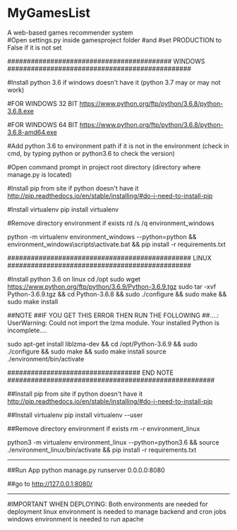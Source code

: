 # MyGamesList
A web-based games recommender system
<br>
#Open settings.py inside gamesproject folder 
#and 
#set PRODUCTION to False if it is not set

########################################## WINDOWS ###############################################

#Install python 3.6 if windows doesn't have it (python 3.7 may or may not work)

#FOR WINDOWS 32 BIT
https://www.python.org/ftp/python/3.6.8/python-3.6.8.exe

#FOR WINDOWS 64 BIT
https://www.python.org/ftp/python/3.6.8/python-3.6.8-amd64.exe



#Add python 3.6 to environment path if it is not in the environment (check in cmd, by typing python or python3.6 to check the version)

#Open command prompt in project root directory (directory where manage.py is located)

#Install pip from site if python doesn't have it
http://pip.readthedocs.io/en/stable/installing/#do-i-need-to-install-pip

#Install virtualenv
pip install virtualenv

#Remove directory environment if exists
rd /s /q environment_windows

python -m virtualenv  environment_windows --python=python && environment_windows\scripts\activate.bat && pip install -r requirements.txt



############################################### LINUX ###############################################

#Install python 3.6 on linux
cd /opt
sudo wget https://www.python.org/ftp/python/3.6.9/Python-3.6.9.tgz
sudo tar -xvf Python-3.6.9.tgz && cd Python-3.6.8 && sudo ./configure && sudo make && sudo make install

##NOTE
##IF YOU GET THIS ERROR THEN RUN THE FOLLOWING
##....: UserWarning: Could not import the lzma module. Your installed Python is incomplete....

sudo apt-get install liblzma-dev && cd /opt/Python-3.6.9 && sudo ./configure && sudo make && sudo make install
source ./environment/bin/activate

##################################  END NOTE  #####################################################

##Install pip from site if python doesn't have it
http://pip.readthedocs.io/en/stable/installing/#do-i-need-to-install-pip

##Install virtualenv
pip install virtualenv --user

##Remove directory environment if exists
rm -r environment_linux


python3 -m virtualenv  environment_linux --python=python3.6 && source ./environment_linux/bin/activate && pip install -r requirements.txt


--------------------------------------------------------------------------------------------------------------

##Run App
python manage.py runserver 0.0.0.0:8080

##go to 
http://127.0.0.1:8080/



-------------------------------------------------------
#IMPORTANT WHEN DEPLOYING:
Both environments are needed for deployment
linux environment is needed to manage backend and cron jobs 
windows environment is needed to run apache

